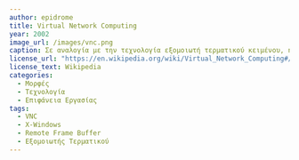 ```yaml
---
author: epidrome
title: Virtual Network Computing 
year: 2002
image_url: /images/vnc.png
caption: Σε αναλογία με την τεχνολογία εξομοιωτή τερματικού κειμένου, η τεχνολογία εικονικού υπολογιστή επιτρέπει τη διάδραση με γραφικές διεπαφές και συσκευές εισόδου πέρα από το πληκτρολόγιο. Η διαθεσιμότητα των ευρυζωνικών δικτύων έδωσε τη δυνατότητα της μετάδοσης σε πραγματικό χρόνο μιας γραφικής διεπαφής από έναν απομακρυσμένο υπολογιστή σε ένα απλό τερματικό, το οποίο έχει μόνο συστήματα εισόδου και εξόδου με τον χρήστη. Το τερματικό αναλαμβάνει την απεικόνιση της διεπαφής και την είσοδο από τον χρήστη, αλλά όλη η επεξεργασία, καθώς και η σύνθεση της εικόνας, γίνεται στον απομακρυσμένο υπολογιστή και στέλνεται ως συμπιεσμένη εικόνα.
license_url: "https://en.wikipedia.org/wiki/Virtual_Network_Computing#/media/File:VNC_in_KDE.png" 
license_text: Wikipedia 
categories:
  - Μορφές
  - Τεχνολογία
  - Επιφάνεια Εργασίας
tags:
  - VNC 
  - X-Windows 
  - Remote Frame Buffer
  - Εξομοιωτής Τερματικού
---
```

